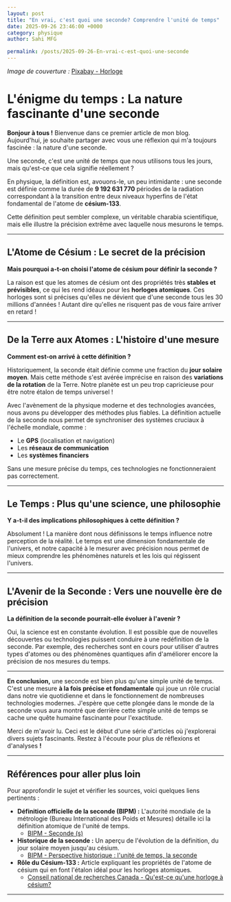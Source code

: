 ```yaml
---
layout: post
title: "En vrai, c'est quoi une seconde? Comprendre l'unité de temps"
date: 2025-09-26 23:46:00 +0000
category: physique
author: Sahi MFG

permalink: /posts/2025-09-26-En-vrai-c-est-quoi-une-seconde
---
```


*Image de couverture :* [Pixabay - Horloge](https://pixabay.com/fr/photos/horloge-temps-horloge-murale-3249061/)




# L'énigme du temps : La nature fascinante d'une seconde

**Bonjour à tous !** Bienvenue dans ce premier article de mon blog. Aujourd'hui, je souhaite partager avec vous une réflexion qui m'a toujours fascinée : la nature d'une seconde.

Une seconde, c'est une unité de temps que nous utilisons tous les jours, mais qu'est-ce que cela signifie réellement ?

En physique, la définition est, avouons-le, un peu intimidante : une seconde est définie comme la durée de **9 192 631 770** périodes de la radiation correspondant à la transition entre deux niveaux hyperfins de l'état fondamental de l'atome de **césium-133**.

Cette définition peut sembler complexe, un véritable charabia scientifique, mais elle illustre la précision extrême avec laquelle nous mesurons le temps.

---

## L'Atome de Césium : Le secret de la précision

**Mais pourquoi a-t-on choisi l'atome de césium pour définir la seconde ?**

La raison est que les atomes de césium ont des propriétés très **stables et prévisibles**, ce qui les rend idéaux pour les **horloges atomiques**. Ces horloges sont si précises qu'elles ne dévient que d'une seconde tous les 30 millions d'années ! Autant dire qu'elles ne risquent pas de vous faire arriver en retard !

---

## De la Terre aux Atomes : L'histoire d'une mesure

**Comment est-on arrivé à cette définition ?**

Historiquement, la seconde était définie comme une fraction du **jour solaire moyen**. Mais cette méthode s'est avérée imprécise en raison des **variations de la rotation** de la Terre. Notre planète est un peu trop capricieuse pour être notre étalon de temps universel !

Avec l'avènement de la physique moderne et des technologies avancées, nous avons pu développer des méthodes plus fiables. La définition actuelle de la seconde nous permet de synchroniser des systèmes cruciaux à l'échelle mondiale, comme :

* Le **GPS** (localisation et navigation)
* Les **réseaux de communication**
* Les **systèmes financiers**

Sans une mesure précise du temps, ces technologies ne fonctionneraient pas correctement.

---

## Le Temps : Plus qu'une science, une philosophie

**Y a-t-il des implications philosophiques à cette définition ?**

Absolument ! La manière dont nous définissons le temps influence notre perception de la réalité. Le temps est une dimension fondamentale de l'univers, et notre capacité à le mesurer avec précision nous permet de mieux comprendre les phénomènes naturels et les lois qui régissent l'univers.

---

## L'Avenir de la Seconde : Vers une nouvelle ère de précision

**La définition de la seconde pourrait-elle évoluer à l'avenir ?**

Oui, la science est en constante évolution. Il est possible que de nouvelles découvertes ou technologies puissent conduire à une redéfinition de la seconde. Par exemple, des recherches sont en cours pour utiliser d'autres types d'atomes ou des phénomènes quantiques afin d'améliorer encore la précision de nos mesures du temps.

---

**En conclusion,** une seconde est bien plus qu'une simple unité de temps. C'est une mesure **à la fois précise et fondamentale** qui joue un rôle crucial dans notre vie quotidienne et dans le fonctionnement de nombreuses technologies modernes. J'espère que cette plongée dans le monde de la seconde vous aura montré que derrière cette simple unité de temps se cache une quête humaine fascinante pour l'exactitude.

Merci de m'avoir lu. Ceci est le début d'une série d'articles où j'explorerai divers sujets fascinants. Restez à l'écoute pour plus de réflexions et d'analyses **!**

---

## Références pour aller plus loin

Pour approfondir le sujet et vérifier les sources, voici quelques liens pertinents :

* **Définition officielle de la seconde (BIPM) :** L'autorité mondiale de la métrologie (Bureau International des Poids et Mesures) détaille ici la définition atomique de l'unité de temps.
    * [BIPM - Seconde (s)](https://www.bipm.org/fr/si-base-units/second)
* **Historique de la seconde :** Un aperçu de l'évolution de la définition, du jour solaire moyen jusqu'au césium.
    * [BIPM - Perspective historique : l'unité de temps, la seconde](https://www.bipm.org/fr/history-si/second)
* **Rôle du Césium-133 :** Article expliquant les propriétés de l'atome de césium qui en font l'étalon idéal pour les horloges atomiques.
    * [Conseil national de recherches Canada - Qu'est-ce qu'une horloge à césium?](https://nrc.canada.ca/fr/certifications-evaluations-normes/heure-officielle-canada/quest-ce-quune-horloge-cesium)

---

